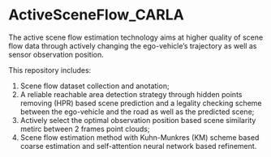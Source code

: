 # ActiveSceneFlow_CARLA
The active scene flow estimation technology aims at higher quality of scene flow data through actively changing the ego-vehicle’s trajectory as well as sensor observation position.

This repository includes:
1. Scene flow dataset collection and anotation;
2. A reliable reachable area detection strategy through hidden points removing (HPR) based scene prediction and a legality checking scheme between
the ego-vehicle and the road as well as the predicted scene;
3. Actively select the optimal observation position based scene similarity metirc between 2 frames point clouds;
4. Scene flow estimation method with Kuhn-Munkres (KM) scheme based coarse estimation and self-attention neural
network based refinement.

